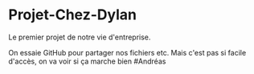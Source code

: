 # Projet-Chez-Dylan
Le premier projet de notre vie d'entreprise.

On essaie GitHub pour partager nos fichiers etc. Mais c'est pas si facile d'accès, on va voir si ça marche bien #Andréas
